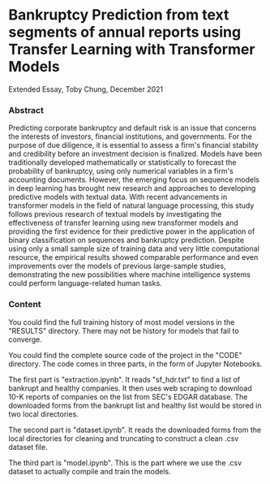 # Bankruptcy Prediction from text segments of annual reports using Transfer Learning with Transformer Models
Extended Essay, Toby Chung, December 2021
### Abstract
Predicting corporate bankruptcy and default risk is an issue that concerns the interests of investors, financial institutions, and governments. For the purpose of due diligence, it is essential to assess a firm's financial stability and credibility before an investment decision is finalized. Models have been traditionally developed mathematically or statistically to forecast the probability of bankruptcy, using only numerical variables in a firm's accounting documents. However, the emerging focus on sequence models in deep learning has brought new research and approaches to developing predictive models with textual data. With recent advancements in transformer models in the field of natural language processing, this study follows previous research of textual models by investigating the effectiveness of transfer learning using new transformer models and providing the first evidence for their predictive power in the application of binary classification on sequences and bankruptcy prediction. Despite using only a small sample size of training data and very little computational resource, the empirical results showed comparable performance and even improvements over the models of previous large-sample studies, demonstrating the new possibilities where machine intelligence systems could perform language-related human tasks.
### Content
You could find the full training history of most model versions in the "RESULTS" directory. There may not be history for models that fail to converge.

You could find the complete source code of the project in the "CODE" directory. The code comes in three parts, in the form of Jupyter Notebooks. 

The first part is "extraction.ipynb". It reads "sf_hdr.txt" to find a list of bankrupt and healthy companies. It then uses web scraping to download 10-K reports of companies on the list from SEC's EDGAR database. The downloaded forms from the bankrupt list and healthy list would be stored in two local directories.

The second part is "dataset.ipynb". It reads the downloaded forms from the local directories for cleaning and truncating to construct a clean .csv dataset file.

The third part is "model.ipynb". This is the part where we use the .csv dataset to actually compile and train the models. 

